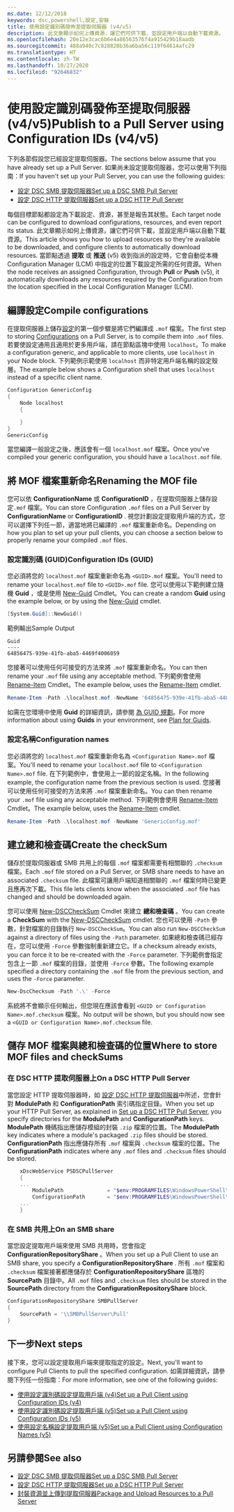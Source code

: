 ```yaml
---
ms.date: 12/12/2018
keywords: dsc,powershell,設定,安裝
title: 使用設定識別碼發佈至提取伺服器 (v4/v5)
description: 此文章顯示如何上傳資源，讓它們可供下載，並設定用戶端以自動下載資源。
ms.openlocfilehash: 20e12e3cac6b6e4a86563576f4a915429b18aadb
ms.sourcegitcommit: 488a940c7c828820b36a6ba56c119f64614afc29
ms.translationtype: HT
ms.contentlocale: zh-TW
ms.lasthandoff: 10/27/2020
ms.locfileid: "92646832"
---
```

# <a name="publish-to-a-pull-server-using-configuration-ids-v4v5"></a><span data-ttu-id="40593-104">使用設定識別碼發佈至提取伺服器 (v4/v5)</span><span class="sxs-lookup"><span data-stu-id="40593-104">Publish to a Pull Server using Configuration IDs (v4/v5)</span></span>

<span data-ttu-id="40593-105">下列各節假設您已經設定提取伺服器。</span><span class="sxs-lookup"><span data-stu-id="40593-105">The sections below assume that you have already set up a Pull Server.</span></span> <span data-ttu-id="40593-106">如果尚未設定提取伺服器，您可以使用下列指南：</span><span class="sxs-lookup"><span data-stu-id="40593-106">If you haven't set up your Pull Server, you can use the following guides:</span></span>

- [<span data-ttu-id="40593-107">設定 DSC SMB 提取伺服器</span><span class="sxs-lookup"><span data-stu-id="40593-107">Set up a DSC SMB Pull Server</span></span>](pullServerSmb.md)
- [<span data-ttu-id="40593-108">設定 DSC HTTP 提取伺服器</span><span class="sxs-lookup"><span data-stu-id="40593-108">Set up a DSC HTTP Pull Server</span></span>](pullServer.md)

<span data-ttu-id="40593-109">每個目標節點都設定為下載設定、資源，甚至是報告其狀態。</span><span class="sxs-lookup"><span data-stu-id="40593-109">Each target node can be configured to download configurations, resources, and even report its status.</span></span> <span data-ttu-id="40593-110">此文章顯示如何上傳資源，讓它們可供下載，並設定用戶端以自動下載資源。</span><span class="sxs-lookup"><span data-stu-id="40593-110">This article shows you how to upload resources so they're available to be downloaded, and configure clients to automatically download resources.</span></span> <span data-ttu-id="40593-111">當節點透過 **提取** 或 **推送** (v5) 收到指派的設定時，它會自動從本機 Configuration Manager (LCM) 中指定的位置下載設定所需的任何資源。</span><span class="sxs-lookup"><span data-stu-id="40593-111">When the node receives an assigned Configuration, through **Pull** or **Push** (v5), it automatically downloads any resources required by the Configuration from the location specified in the Local Configuration Manager (LCM).</span></span>

## <a name="compile-configurations"></a><span data-ttu-id="40593-112">編譯設定</span><span class="sxs-lookup"><span data-stu-id="40593-112">Compile configurations</span></span>

<span data-ttu-id="40593-113">在提取伺服器上儲存[設定](../configurations/configurations.md)的第一個步驟是將它們編譯成 `.mof` 檔案。</span><span class="sxs-lookup"><span data-stu-id="40593-113">The first step to storing [Configurations](../configurations/configurations.md) on a Pull Server, is to compile them into `.mof` files.</span></span> <span data-ttu-id="40593-114">若要使設定通用且適用於更多用戶端，請在節點區塊中使用 `localhost`。</span><span class="sxs-lookup"><span data-stu-id="40593-114">To make a configuration generic, and applicable to more clients, use `localhost` in your Node block.</span></span> <span data-ttu-id="40593-115">下列範例示範使用 `localhost` 而非特定用戶端名稱的設定殼層。</span><span class="sxs-lookup"><span data-stu-id="40593-115">The example below shows a Configuration shell that uses `localhost` instead of a specific client name.</span></span>

```powershell
Configuration GenericConfig
{
    Node localhost
    {

    }
}
GenericConfig
```

<span data-ttu-id="40593-116">當您編譯一般設定之後，應該會有一個 `localhost.mof` 檔案。</span><span class="sxs-lookup"><span data-stu-id="40593-116">Once you've compiled your generic configuration, you should have a `localhost.mof` file.</span></span>

## <a name="renaming-the-mof-file"></a><span data-ttu-id="40593-117">將 MOF 檔案重新命名</span><span class="sxs-lookup"><span data-stu-id="40593-117">Renaming the MOF file</span></span>

<span data-ttu-id="40593-118">您可以依 **ConfigurationName** 或 **ConfigurationID** ，在提取伺服器上儲存設定`.mof` 檔案。</span><span class="sxs-lookup"><span data-stu-id="40593-118">You can store Configuration `.mof` files on a Pull Server by **ConfigurationName** or **ConfigurationID** .</span></span> <span data-ttu-id="40593-119">視您計劃設定提取用戶端的方式，您可以選擇下列任一節，適當地將已編譯的 `.mof` 檔案重新命名。</span><span class="sxs-lookup"><span data-stu-id="40593-119">Depending on how you plan to set up your pull clients, you can choose a section below to properly rename your compiled `.mof` files.</span></span>

### <a name="configuration-ids-guid"></a><span data-ttu-id="40593-120">設定識別碼 (GUID)</span><span class="sxs-lookup"><span data-stu-id="40593-120">Configuration IDs (GUID)</span></span>

<span data-ttu-id="40593-121">您必須將您的 `localhost.mof` 檔案重新命名為 `<GUID>.mof` 檔案。</span><span class="sxs-lookup"><span data-stu-id="40593-121">You'll need to rename your `localhost.mof` file to `<GUID>.mof` file.</span></span> <span data-ttu-id="40593-122">您可以使用以下範例建立隨機 **Guid** ，或是使用 [New-Guid](/powershell/module/microsoft.powershell.utility/new-guid) Cmdlet。</span><span class="sxs-lookup"><span data-stu-id="40593-122">You can create a random **Guid** using the example below, or by using the [New-Guid](/powershell/module/microsoft.powershell.utility/new-guid) cmdlet.</span></span>

```powershell
[System.Guid]::NewGuid()
```

<span data-ttu-id="40593-123">範例輸出</span><span class="sxs-lookup"><span data-stu-id="40593-123">Sample Output</span></span>

```Output
Guid
----
64856475-939e-41fb-aba5-4469f4006059
```

<span data-ttu-id="40593-124">您接著可以使用任何可接受的方法來將 `.mof` 檔案重新命名。</span><span class="sxs-lookup"><span data-stu-id="40593-124">You can then rename your `.mof` file using any acceptable method.</span></span> <span data-ttu-id="40593-125">下列範例會使用 [Rename-Item](/powershell/module/microsoft.powershell.management/rename-item) Cmdlet。</span><span class="sxs-lookup"><span data-stu-id="40593-125">The example below, uses the [Rename-Item](/powershell/module/microsoft.powershell.management/rename-item) cmdlet.</span></span>

```powershell
Rename-Item -Path .\localhost.mof -NewName '64856475-939e-41fb-aba5-4469f4006059.mof'
```

<span data-ttu-id="40593-126">如需在您環境中使用 **Guid** 的詳細資訊，請參閱 [為 GUID 規劃](secureServer.md#guids)。</span><span class="sxs-lookup"><span data-stu-id="40593-126">For more information about using **Guids** in your environment, see [Plan for Guids](secureServer.md#guids).</span></span>

### <a name="configuration-names"></a><span data-ttu-id="40593-127">設定名稱</span><span class="sxs-lookup"><span data-stu-id="40593-127">Configuration names</span></span>

<span data-ttu-id="40593-128">您必須將您的 `localhost.mof` 檔案重新命名為 `<Configuration Name>.mof` 檔案。</span><span class="sxs-lookup"><span data-stu-id="40593-128">You'll need to rename your `localhost.mof` file to `<Configuration Name>.mof` file.</span></span> <span data-ttu-id="40593-129">在下列範例中，會使用上一節的設定名稱。</span><span class="sxs-lookup"><span data-stu-id="40593-129">In the following example, the configuration name from the previous section is used.</span></span> <span data-ttu-id="40593-130">您接著可以使用任何可接受的方法來將 `.mof` 檔案重新命名。</span><span class="sxs-lookup"><span data-stu-id="40593-130">You can then rename your `.mof` file using any acceptable method.</span></span> <span data-ttu-id="40593-131">下列範例會使用 [Rename-Item](/powershell/module/microsoft.powershell.management/rename-item) Cmdlet。</span><span class="sxs-lookup"><span data-stu-id="40593-131">The example below, uses the [Rename-Item](/powershell/module/microsoft.powershell.management/rename-item) cmdlet.</span></span>

```powershell
Rename-Item -Path .\localhost.mof -NewName 'GenericConfig.mof'
```

## <a name="create-the-checksum"></a><span data-ttu-id="40593-132">建立總和檢查碼</span><span class="sxs-lookup"><span data-stu-id="40593-132">Create the checkSum</span></span>

<span data-ttu-id="40593-133">儲存於提取伺服器或 SMB 共用上的每個 `.mof` 檔案都需要有相關聯的 `.checksum` 檔案。</span><span class="sxs-lookup"><span data-stu-id="40593-133">Each `.mof` file stored on a Pull Server, or SMB share needs to have an associated `.checksum` file.</span></span>
<span data-ttu-id="40593-134">此檔案可讓用戶端知道相關聯的 `.mof` 檔案何時已變更且應再次下載。</span><span class="sxs-lookup"><span data-stu-id="40593-134">This file lets clients know when the associated `.mof` file has changed and should be downloaded again.</span></span>

<span data-ttu-id="40593-135">您可以使用 [New-DSCCheckSum](/powershell/module/psdesiredstateconfiguration/new-dscchecksum) Cmdlet 來建立 **總和檢查碼** 。</span><span class="sxs-lookup"><span data-stu-id="40593-135">You can create a **CheckSum** with the [New-DSCCheckSum](/powershell/module/psdesiredstateconfiguration/new-dscchecksum) cmdlet.</span></span> <span data-ttu-id="40593-136">您也可以使用 `-Path` 參數，針對檔案的目錄執行 `New-DSCCheckSum`。</span><span class="sxs-lookup"><span data-stu-id="40593-136">You can also run `New-DSCCheckSum` against a directory of files using the `-Path` parameter.</span></span>
<span data-ttu-id="40593-137">如果總和檢查碼已經存在，您可以使用 `-Force` 參數強制重新建立它。</span><span class="sxs-lookup"><span data-stu-id="40593-137">If a checksum already exists, you can force it to be re-created with the `-Force` parameter.</span></span> <span data-ttu-id="40593-138">下列範例會指定包含上一節 `.mof` 檔案的目錄，並使用 `-Force` 參數。</span><span class="sxs-lookup"><span data-stu-id="40593-138">The following example specified a directory containing the `.mof` file from the previous section, and uses the `-Force` parameter.</span></span>

```powershell
New-DscChecksum -Path '.\' -Force
```

<span data-ttu-id="40593-139">系統將不會顯示任何輸出，但您現在應該會看到 `<GUID or Configuration Name>.mof.checksum` 檔案。</span><span class="sxs-lookup"><span data-stu-id="40593-139">No output will be shown, but you should now see a `<GUID or Configuration Name>.mof.checksum` file.</span></span>

## <a name="where-to-store-mof-files-and-checksums"></a><span data-ttu-id="40593-140">儲存 MOF 檔案與總和檢查碼的位置</span><span class="sxs-lookup"><span data-stu-id="40593-140">Where to store MOF files and checkSums</span></span>

### <a name="on-a-dsc-http-pull-server"></a><span data-ttu-id="40593-141">在 DSC HTTP 提取伺服器上</span><span class="sxs-lookup"><span data-stu-id="40593-141">On a DSC HTTP Pull Server</span></span>

<span data-ttu-id="40593-142">當您設定 HTTP 提取伺服器時，如 [設定 DSC HTTP 提取伺服器](pullServer.md)中所述，您會針對 **ModulePath** 和 **ConfigurationPath** 索引碼指定目錄。</span><span class="sxs-lookup"><span data-stu-id="40593-142">When you set up your HTTP Pull Server, as explained in [Set up a DSC HTTP Pull Server](pullServer.md), you specify directories for the **ModulePath** and **ConfigurationPath** keys.</span></span> <span data-ttu-id="40593-143">**ModulePath** 機碼指出應儲存模組的封裝 `.zip` 檔案的位置。</span><span class="sxs-lookup"><span data-stu-id="40593-143">The **ModulePath** key indicates where a module's packaged `.zip` files should be stored.</span></span> <span data-ttu-id="40593-144">**ConfigurationPath** 指出應儲存所有 `.mof` 檔案與 `.checksum` 檔案的位置。</span><span class="sxs-lookup"><span data-stu-id="40593-144">The **ConfigurationPath** indicates where any `.mof` files and `.checksum` files should be stored.</span></span>

```powershell
    xDscWebService PSDSCPullServer
    {
    ...
        ModulePath              = "$env:PROGRAMFILES\WindowsPowerShell\DscService\Modules"
        ConfigurationPath       = "$env:PROGRAMFILES\WindowsPowerShell\DscService\Configuration"
    ...
    }

```

### <a name="on-an-smb-share"></a><span data-ttu-id="40593-145">在 SMB 共用上</span><span class="sxs-lookup"><span data-stu-id="40593-145">On an SMB share</span></span>

<span data-ttu-id="40593-146">當您設定提取用戶端來使用 SMB 共用時，您會指定 **ConfigurationRepositoryShare** 。</span><span class="sxs-lookup"><span data-stu-id="40593-146">When you set up a Pull Client to use an SMB share, you specify a **ConfigurationRepositoryShare** .</span></span>
<span data-ttu-id="40593-147">所有 `.mof` 檔案和 `.checksum` 檔案接著都應儲存於 **ConfigurationRepositoryShare** 區塊的 **SourcePath** 目錄中。</span><span class="sxs-lookup"><span data-stu-id="40593-147">All `.mof` files and `.checksum` files should be stored in the **SourcePath** directory from the **ConfigurationRepositoryShare** block.</span></span>

```powershell
ConfigurationRepositoryShare SMBPullServer
{
    SourcePath = '\\SMBPullServer\Pull'
}
```

## <a name="next-steps"></a><span data-ttu-id="40593-148">下一步</span><span class="sxs-lookup"><span data-stu-id="40593-148">Next steps</span></span>

<span data-ttu-id="40593-149">接下來，您可以設定提取用戶端來提取指定的設定。</span><span class="sxs-lookup"><span data-stu-id="40593-149">Next, you'll want to configure Pull Clients to pull the specified configuration.</span></span> <span data-ttu-id="40593-150">如需詳細資訊，請參閱下列任一份指南：</span><span class="sxs-lookup"><span data-stu-id="40593-150">For more information, see one of the following guides:</span></span>

- [<span data-ttu-id="40593-151">使用設定識別碼設定提取用戶端 (v4)</span><span class="sxs-lookup"><span data-stu-id="40593-151">Set up a Pull Client using Configuration IDs (v4)</span></span>](pullClientConfigId4.md)
- [<span data-ttu-id="40593-152">使用設定識別碼設定提取用戶端 (v5)</span><span class="sxs-lookup"><span data-stu-id="40593-152">Set up a Pull Client using Configuration IDs (v5)</span></span>](pullClientConfigId.md)
- [<span data-ttu-id="40593-153">使用設定名稱設定提取用戶端 (v5)</span><span class="sxs-lookup"><span data-stu-id="40593-153">Set up a Pull Client using Configuration Names (v5)</span></span>](pullClientConfigNames.md)

## <a name="see-also"></a><span data-ttu-id="40593-154">另請參閱</span><span class="sxs-lookup"><span data-stu-id="40593-154">See also</span></span>

- [<span data-ttu-id="40593-155">設定 DSC SMB 提取伺服器</span><span class="sxs-lookup"><span data-stu-id="40593-155">Set up a DSC SMB Pull Server</span></span>](pullServerSmb.md)
- [<span data-ttu-id="40593-156">設定 DSC HTTP 提取伺服器</span><span class="sxs-lookup"><span data-stu-id="40593-156">Set up a DSC HTTP Pull Server</span></span>](pullServer.md)
- [<span data-ttu-id="40593-157">封裝資源並上傳到提取伺服器</span><span class="sxs-lookup"><span data-stu-id="40593-157">Package and Upload Resources to a Pull Server</span></span>](package-upload-resources.md)
